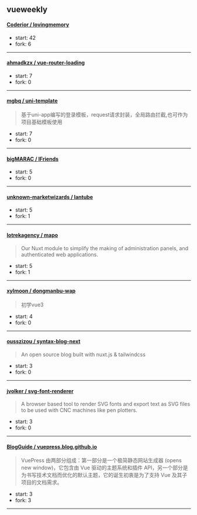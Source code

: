 ## vueweekly

#### [Coderior / lovingmemory](https://github.com/Coderior/lovingmemory)

> 

+ start: 42
+ fork: 6

----


#### [ahmadkzx / vue-router-loading](https://github.com/ahmadkzx/vue-router-loading)

> 

+ start: 7
+ fork: 0

----


#### [mgbq / uni-template](https://github.com/mgbq/uni-template)

> 基于uni-app编写的登录模板，request请求封装，全局路由拦截,也可作为项目基础模板使用

+ start: 7
+ fork: 0

----


#### [bigMARAC / IFriends](https://github.com/bigMARAC/IFriends)

> 

+ start: 5
+ fork: 0

----


#### [unknown-marketwizards / lantube](https://github.com/unknown-marketwizards/lantube)

> 

+ start: 5
+ fork: 1

----


#### [lotrekagency / mapo](https://github.com/lotrekagency/mapo)

> Our Nuxt module to simplify the making of administration panels, and authenticated web applications.

+ start: 5
+ fork: 1

----


#### [xylmoon / dongmanbu-wap](https://github.com/xylmoon/dongmanbu-wap)

> 初学vue3

+ start: 4
+ fork: 0

----


#### [ousszizou / syntax-blog-next](https://github.com/ousszizou/syntax-blog-next)

> An open source blog built with nuxt.js & tailwindcss

+ start: 3
+ fork: 0

----


#### [jvolker / svg-font-renderer](https://github.com/jvolker/svg-font-renderer)

> A browser based tool to render SVG fonts and export text as SVG files to be used with CNC machines like pen plotters.

+ start: 3
+ fork: 0

----


#### [BlogGuide / vuepress.blog.github.io](https://github.com/BlogGuide/vuepress.blog.github.io)

> VuePress 由两部分组成：第一部分是一个极简静态网站生成器 (opens new window)，它包含由 Vue 驱动的主题系统和插件 API，另一个部分是为书写技术文档而优化的默认主题，它的诞生初衷是为了支持 Vue 及其子项目的文档需求。

+ start: 3
+ fork: 3

----

